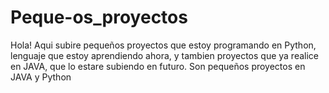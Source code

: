 # Peque-os_proyectos
Hola!
Aqui subire pequeños proyectos que estoy programando en Python, lenguaje que estoy aprendiendo ahora, 
y tambien proyectos que ya realice en JAVA, que lo estare subiendo en futuro.
Son pequeños proyectos en JAVA y Python
